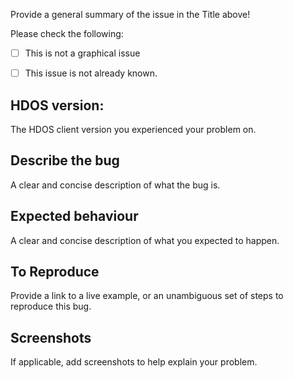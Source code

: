  Provide a general summary of the issue in the Title above!

Please check the following:

 - [ ] This is not a graphical issue
 - [ ] This issue is not already known.


## HDOS version:
The HDOS client version you experienced your problem on.

## Describe the bug
A clear and concise description of what the bug is.

## Expected behaviour
A clear and concise description of what you expected to happen.

## To Reproduce
Provide a link to a live example, or an unambiguous set of steps to
reproduce this bug.

## Screenshots
 If applicable, add screenshots to help explain your problem.
